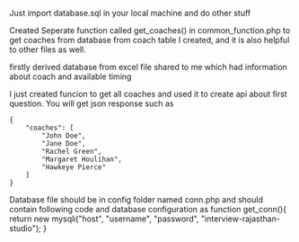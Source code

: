 Just import database.sql in your local machine and do other stuff

Created Seperate function called get_coaches() in common_function.php to get coaches from database from coach table I created, and it is also helpful to other files as well.

firstly derived database from excel file shared to me which had information about coach and available timing 

I just created funcion to get all coaches and used it to create api about first question. 
You will get json response such as 

    {
        "coaches": [
            "John Doe",
            "Jane Doe",
            "Rachel Green",
            "Margaret Houlihan",
            "Hawkeye Pierce"
        ]
    }


Database file should be in config folder named conn.php and should contain following code and database configuration as 
    function get_conn(){
        return new mysqli("host", "username", "password", "interview-rajasthan-studio");
    }